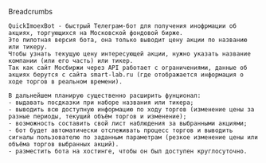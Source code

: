 Breadcrumbs

    QuickImoexBot - быстрый Телеграм-бот для получения инофрмации об акциях, торгующихся на Московской фондовой бирже.
    Это пилотная версия бота, она только выводит цену акции по названию или тикеру.
    Чтобы узнать текущую цену интересующей акции, нужно указать название компании (или его часть) или тикер.
    Так как сайт Мосбиржи через API работает с ограничениями, данные об акциях берутся с сайта smart-lab.ru (где отображается информация о ходе торгов в реальном времени).

    В дальнейшем планирую существенно расширить фунционал:
    - выдавать посдказки при наборе названия или тикера;
    - выводить всю доступную информацию по ходу торгов (изменение цены за разные периоды, текущий объём торгов и изменение);
    - возможность составить свой лист наблюдения за выбранными акциями;
    - бот будет автоматически отслеживать процесс торгов и выводить сигналы пользователю по заданным параметрам (резкое изменение цены или объёма торгов выбранных акций).
    - разместить бота на хостинге, чтобы он был доступен круглосуточно.
